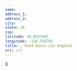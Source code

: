 ```yaml
---
name: 
address_1: 
address_2: 
city: 
state: CA
zip: 
latitude: 34.0257601
longitude: -118.256703
title: , Food Oasis Los Angeles
uri: ///
---
```

0
